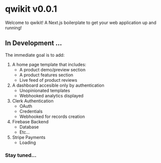 # qwikit v0.0.1

Welcome to qwikit! A Next.js boilerplate to get your web application up and running!

## In Development ...

The immediate goal is to add:

1. A home page template that includes:
   - A product demo/preview section
   - A product features section
   - Live feed of product reviews
2. A dashboard accesible only by authentication
   - Unopinionated templates
   - Webhooked analytics displayed
3. Clerk Authentication
   - OAuth
   - Credentials
   - Webhooked for records creation
4. Firebase Backend
   - Database
   - Etc...
5. Stripe Payments
   - Loading

### Stay tuned...
